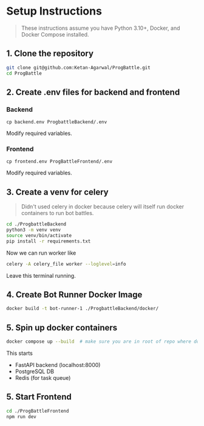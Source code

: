 # Setup Instructions


> These instructions assume you have Python 3.10+, Docker, and Docker Compose installed.


## 1. Clone the repository
```bash
git clone git@github.com:Ketan-Agarwal/ProgBattle.git
cd ProgBattle
```

## 2. Create .env files for backend and frontend

### Backend
```
cp backend.env ProgbattleBackend/.env
```
Modify required variables.


### Frontend
```
cp frontend.env ProgBattleFrontend/.env
```
Modify required variables.

## 3. Create a venv for celery

> Didn't used celery in docker because celery will itself run docker containers to run bot battles.
```bash
cd ./ProgbattleBackend
python3 -m venv venv
source venv/bin/activate
pip install -r requirements.txt
```

Now we can run worker like

```bash
celery -A celery_file worker --loglevel=info
```

Leave this terminal running.


## 4. Create Bot Runner Docker Image

```bash
docker build -t bot-runner-1 ./ProgbattleBackend/docker/
```

## 5. Spin up docker containers

```bash
docker compose up --build  # make sure you are in root of repo where docker-compose.yml file exist.
```

This starts 
- FastAPI backend (localhost:8000)
- PostgreSQL DB
- Redis (for task queue)

## 5. Start Frontend

```bash
cd ./ProgBattleFrontend
npm run dev
```
